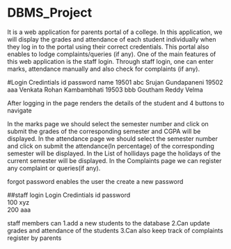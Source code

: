 # DBMS_Project
It is a web application for parents portal of a college. In this application, we will display the grades and attendance of each student individually when they log in to the portal using their correct credentials. This portal also enables to lodge complaints/queries (if any).  One of the main features of this web application is the staff login.  Through staff login, one can enter marks, attendance manually and also check for complaints (if any).

#Login Credintials
id    password    name
19501	abc	       Srujan Gundapaneni
19502	aaa	       Venkata Rohan Kambambhati
19503	bbb	       Goutham Reddy Velma

After logging in the page renders the details of the student and 4 buttons to navigate

In the marks page we should select the semester number and click on submit the grades of the corresponding semester and CGPA will be displayed.
In the attendance page we should select the semester number and click on submit the attendance(In percentage) of the corresponding semester will be displayed.
In the List of hollidays page the holidays of the current semester will be displayed.
In the Complaints page we can register any  complaint or queries(if any).

forgot password 
enables the user the create a new password

##staff login
Login Credintials
id    password    
100	  xyz	      
200	  aaa
    
staff members can 
1.add a new students to the database
2.Can update grades and attendance of the students
3.Can also keep track of complaints register by parents  





